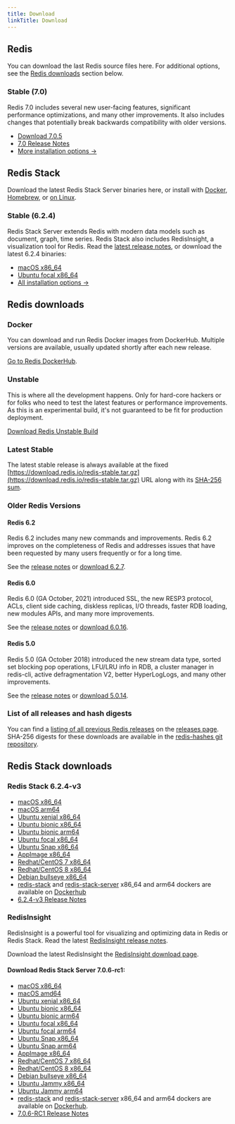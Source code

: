 ```yaml
---
title: Download
linkTitle: Download
---
```

<div class="download-cards">
<div id="download-redis">

## Redis

You can download the last Redis source files here. For additional options, see the [Redis downloads](#redis-downloads) section below.

### Stable (7.0)

Redis 7.0 includes several new user-facing features, significant performance optimizations, and many other improvements. It also includes changes that potentially break backwards compatibility with older versions.

* [Download 7.0.5](https://github.com/redis/redis/archive/7.0.5.tar.gz)
* [7.0 Release Notes](https://raw.githubusercontent.com/redis/redis/7.0/00-RELEASENOTES)
* [More installation options ->](#redis-downloads)

</div>

<div id="download-redis-stack">

## Redis Stack

Download the latest Redis Stack Server binaries here, or install with [Docker](/docs/stack/get-started/install/docker), [Homebrew](/docs/stack/get-started/install/mac-os), or [on Linux](/docs/stack/get-started/install/linux).

### Stable (6.2.4)

Redis Stack Server extends Redis with modern data models such as document, graph, time series. Redis Stack also includes RedisInsight, a visualization tool for Redis. Read the [latest release notes](https://github.com/redis-stack/redis-stack/releases/tag/v6.2.4-v1), or download the latest 6.2.4 binaries:

* [macOS x86_64](https://packages.redis.io/redis-stack/redis-stack-server-6.2.4-v3.catalina.x86_64.zip)
* [Ubuntu focal x86_64](https://packages.redis.io/redis-stack/redis-stack-server-6.2.4-v3.focal.x86_64.tar.gz)
* [All installation options ->](#redis-stack-downloads)
</div>
</div>

<div id="download-details">

## Redis downloads

### Docker

You can download and run Redis Docker images from DockerHub. Multiple versions are available, usually updated shortly after each new release.

[Go to Redis DockerHub](https://hub.docker.com/_/redis).

### Unstable

This is where all the development happens. Only for hard-core hackers or for folks who need to test the latest features or performance improvements. As this is an experimental build, it's not guaranteed to be fit for production deployment.

[Download Redis Unstable Build](https://github.com/redis/redis/archive/unstable.tar.gz)

### Latest Stable

The latest stable release is always available at the fixed [https://download.redis.io/redis-stable.tar.gz](https://download.redis.io/redis-stable.tar.gz) URL along with its [SHA-256 sum](https://download.redis.io/redis-stable.tar.gz.SHA256SUM).

### Older Redis Versions

#### Redis 6.2

Redis 6.2 includes many new commands and improvements. Redis 6.2 improves on the completeness of Redis and addresses issues that have been requested by many users frequently or for a long time.

See the [release notes](https://raw.githubusercontent.com/redis/redis/6.2/00-RELEASENOTES) or [download 6.2.7](https://download.redis.io/releases/redis-6.2.7.tar.gz).

#### Redis 6.0

Redis 6.0 (GA October, 2021) introduced SSL, the new RESP3 protocol, ACLs, client side caching, diskless replicas, I/O threads, faster RDB loading, new modules APIs, and many more improvements.

See the [release notes](https://raw.githubusercontent.com/redis/redis/6.0/00-RELEASENOTES) or [download 6.0.16](https://download.redis.io/releases/redis-6.0.16.tar.gz).

#### Redis 5.0

Redis 5.0 (GA October 2018) introduced the new stream data type, sorted set blocking pop operations, LFU/LRU info in RDB, a cluster manager in redis-cli, active defragmentation V2, better HyperLogLogs, and many other improvements.

See the [release notes](https://raw.githubusercontent.com/redis/redis/5.0/00-RELEASENOTES) or [download 5.0.14](https://download.redis.io/releases/redis-5.0.14.tar.gz).

### List of all releases and hash digests

You can find a [listing of all previous Redis releases](https://download.redis.io/releases/) on the [releases page](https://download.redis.io/releases/). SHA-256 digests for these downloads are available in the [redis-hashes git repository](https://github.com/redis/redis-hashes/).

## Redis Stack downloads

### Redis Stack 6.2.4-v3

* [macOS x86_64](https://packages.redis.io/redis-stack/redis-stack-server-6.2.4-v3.catalina.x86_64.zip)
* [macOS arm64](https://packages.redis.io/redis-stack/redis-stack-server-6.2.4-v3.monterey.arm64.zip)
* [Ubuntu xenial x86_64](https://packages.redis.io/redis-stack/redis-stack-server-6.2.4-v3.xenial.x86_64.tar.gz)
* [Ubuntu bionic x86_64](https://packages.redis.io/redis-stack/redis-stack-server-6.2.4-v3.bionic.x86_64.tar.gz)
* [Ubuntu bionic arm64](https://packages.redis.io/redis-stack/redis-stack-server-6.2.4-v3.bionic.arm64.tar.gz)
* [Ubuntu focal x86_64](https://packages.redis.io/redis-stack/redis-stack-server-6.2.4-v3.focal.x86_64.tar.gz)
* [Ubuntu Snap x86_64](https://packages.redis.io/redis-stack/redis-stack-server-6.2.4-v3.x86_64.snap)
* [AppImage x86_64](https://packages.redis.io/redis-stack/redis-stack-server-6.2.4-v3-x86_64.AppImage)
* [Redhat/CentOS 7 x86_64](https://packages.redis.io/redis-stack/redis-stack-server-6.2.4-v3.rhel7.x86_64.tar.gz)
* [Redhat/CentOS 8 x86_64](https://packages.redis.io/redis-stack/redis-stack-server-6.2.4-v3.rhel8.x86_64.tar.gz)
* [Debian bullseye x86_64](https://packages.redis.io/redis-stack/redis-stack-server-6.2.4-v3.bullseye.x86_64.tar.gz)
* [redis-stack](https://hub.docker.com/r/redis/redis-stack) and [redis-stack-server](https://hub.docker.com/r/redis/redis-stack-server) x86_64 and arm64 dockers are available on [Dockerhub](https://hub.docker.com/u/redis)
* [6.2.4-v3 Release Notes](https://github.com/redis-stack/redis-stack/releases/tag/v6.2.4-v3)

### RedisInsight

RedisInsight is a powerful tool for visualizing and optimizing data in Redis or Redis Stack. Read the latest [RedisInsight release notes](https://github.com/RedisInsight/RedisInsight/releases).

Download the latest RedisInsight the [RedisInsight download page](https://redis.com/redis-enterprise/redis-insight/).

#### Download Redis Stack Server 7.0.6-rc1:

* [macOS x86_64](https://packages.redis.io/redis-stack/redis-stack-server-7.0.6-RC1.catalina.x86_64.zip)
* [macOS amd64](https://packages.redis.io/redis-stack/redis-stack-server-7.0.6-RC1.monterey.arm64.zip)
* [Ubuntu xenial x86_64](https://packages.redis.io/redis-stack/redis-stack-server-7.0.6-RC1.xenial.x86_64.tar.gz)
* [Ubuntu bionic x86_64](https://packages.redis.io/redis-stack/redis-stack-server-7.0.6-RC1.bionic.x86_64.tar.gz)
* [Ubuntu bionic arm64](https://packages.redis.io/redis-stack/redis-stack-server-7.0.6-RC1.bionic.arm64.tar.gz)
* [Ubuntu focal x86_64](https://packages.redis.io/redis-stack/redis-stack-server-7.0.6-RC1.focal.x86_64.tar.gz)
* [Ubuntu focal arm64](https://packages.redis.io/redis-stack/redis-stack-server-7.0.6-RC1.focal.arm64.tar.gz)
* [Ubuntu Snap x86_64](https://packages.redis.io/redis-stack/redis-stack-server-7.0.6-RC1.x86_64.snap)
* [Ubuntu Snap arm64](https://packages.redis.io/redis-stack/redis-stack-server-7.0.6-RC1.arm64.snap)
* [AppImage x86_64](https://packages.redis.io/redis-stack/redis-stack-server-7.0.6-RC1-x86_64.AppImage)
* [Redhat/CentOS 7 x86_64](https://packages.redis.io/redis-stack/redis-stack-server-7.0.6-RC1.rhel7.x86_64.tar.gz)
* [Redhat/CentOS 8 x86_64](https://packages.redis.io/redis-stack/redis-stack-server-7.0.6-RC1.rhel8.x86_64.tar.gz)
* [Debian bullseye x86_64](https://packages.redis.io/redis-stack/redis-stack-server-7.0.6-RC1.bullseye.x86_64.tar.gz)
* [Ubuntu Jammy x86_64](https://packages.redis.io/redis-stack/redis-stack-server-7.0.6-RC1.jammy.x86_64.tar.gz)
* [Ubuntu Jammy arm64](https://packages.redis.io/redis-stack/redis-stack-server-7.0.6-RC1.jammy.arm64.tar.gz)
* [redis-stack](https://hub.docker.com/r/redis/redis-stack) and [redis-stack-server](https://hub.docker.com/r/redis/redis-stack-server) x86_64 and arm64 dockers are available on [Dockerhub](https://hub.docker.com/u/redis).
* [7.0.6-RC1 Release Notes](https://github.com/redis-stack/redis-stack/releases/tag/v7.0.6-RC1)
</div>
